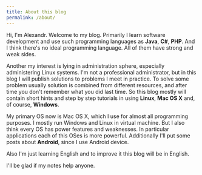 ```yaml
---
title: About this blog
permalink: /about/
---
```


Hi, I'm Alexandr. Welcome to my blog. Primarily I learn software development and use such programming languages as **Java**, **C#**, **PHP**. And I think there's no ideal programming language. All of them have strong and weak sides. 

Another my interest is lying in administration sphere, especially administering Linux systems. I'm not a professional administrator, but in this blog I will publish solutions to problems I meet in practice. To solve some problem usually solution is combined from different resources, and after time you don't remember what you did last time. So this blog mostly will contain short hints and step by step tutorials in using **Linux**, **Mac OS X** and, of course, **Windows**. 

My primary OS now is Mac OS X, which I use for almost all programming purposes. I mostly run Windows and Linux in virtual machine. But I also think every OS has power features and weaknesses. In particular applications each of this OSes is more powerful. Additionally I'll put some posts about **Android**, since I use Android device. 

Also I'm just learning English and to improve it this blog will be in English. 

I'll be glad if my notes help anyone. 